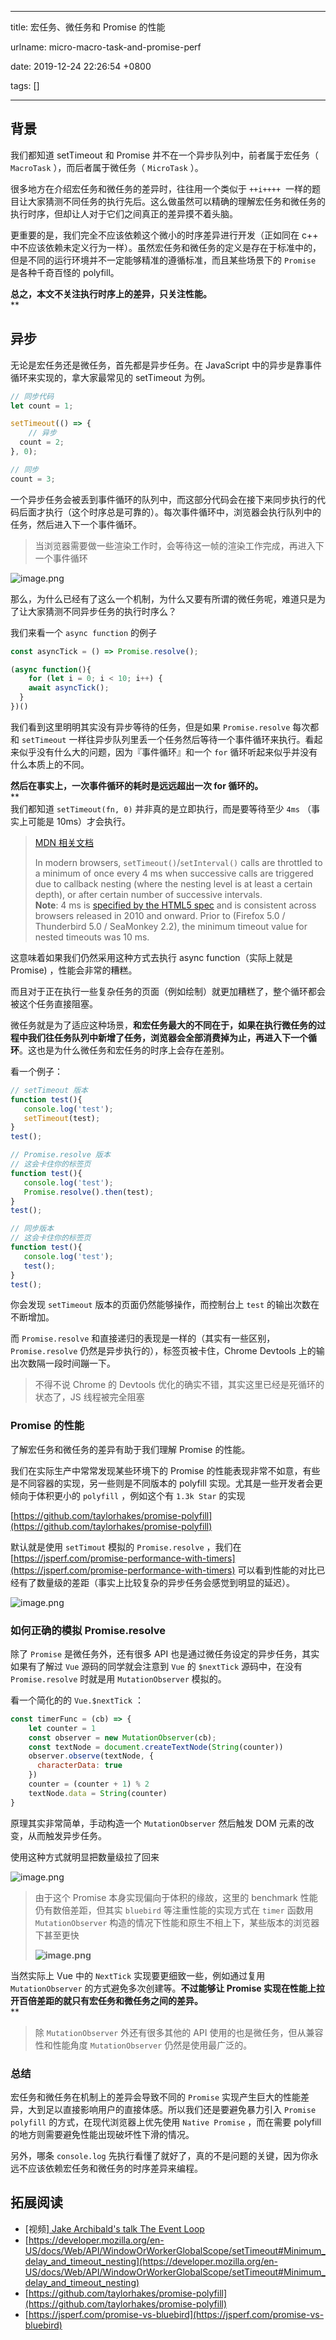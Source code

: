 
---

title: 宏任务、微任务和 Promise 的性能

urlname: micro-macro-task-and-promise-perf

date: 2019-12-24 22:26:54 +0800

tags: []

---
<a name="AK0O6"></a>
## 背景

我们都知道 setTimeout 和 Promise 并不在一个异步队列中，前者属于宏任务（ `MacroTask` ），而后者属于微任务（ `MicroTask` ）。

很多地方在介绍宏任务和微任务的差异时，往往用一个类似于 `++i++++`  一样的题目让大家猜测不同任务的执行先后。这么做虽然可以精确的理解宏任务和微任务的执行时序，但却让人对于它们之间真正的差异摸不着头脑。

更重要的是，我们完全不应该依赖这个微小的时序差异进行开发（正如同在 c++ 中不应该依赖未定义行为一样）。虽然宏任务和微任务的定义是存在于标准中的，但是不同的运行环境并不一定能够精准的遵循标准，而且某些场景下的 `Promise` 是各种千奇百怪的 polyfill。

**总之，本文不关注执行时序上的差异，只关注性能。**<br />**
<a name="R7Jsf"></a>
## 异步

无论是宏任务还是微任务，首先都是异步任务。在 JavaScript 中的异步是靠事件循环来实现的，拿大家最常见的 setTimeout 为例。

```javascript
// 同步代码
let count = 1;

setTimeout(() => {
	// 异步
  count = 2;
}, 0);

// 同步
count = 3;
```

一个异步任务会被丢到事件循环的队列中，而这部分代码会在接下来同步执行的代码后面才执行（这个时序总是可靠的）。每次事件循环中，浏览器会执行队列中的任务，然后进入下一个事件循环。

> 当浏览器需要做一些渲染工作时，会等待这一帧的渲染工作完成，再进入下一个事件循环


![image.png](https://cdn.nlark.com/yuque/0/2019/png/236311/1577197618038-db7d48f3-aaa0-454c-b75d-976ee1deca9f.png#align=left&display=inline&height=304&name=image.png&originHeight=912&originWidth=1788&size=336135&status=done&style=none&width=596)

那么，为什么已经有了这么一个机制，为什么又要有所谓的微任务呢，难道只是为了让大家猜测不同异步任务的执行时序么？

我们来看一个 `async function` 的例子

```javascript
const asyncTick = () => Promise.resolve();

(async function(){
	for (let i = 0; i < 10; i++) {
  	await asyncTick();
  }
})()
```

我们看到这里明明其实没有异步等待的任务，但是如果 `Promise.resolve` 每次都和 `setTimeout` 一样往异步队列里丢一个任务然后等待一个事件循环来执行。看起来似乎没有什么大的问题，因为『事件循环』和一个 `for` 循环听起来似乎并没有什么本质上的不同。

**然后在事实上，一次事件循环的耗时是远远超出一次 for 循环的。**<br />**<br />我们都知道 `setTimeout(fn, 0)` 并非真的是立即执行，而是要等待至少 `4ms` （事实上可能是 10ms）才会执行。

> [MDN 相关文档](https://developer.mozilla.org/en-US/docs/Web/API/WindowOrWorkerGlobalScope/setTimeout#Minimum_delay_and_timeout_nesting)
> 
> In modern browsers, `setTimeout()`/`setInterval()` calls are throttled to a minimum of once every 4 ms when successive calls are triggered due to callback nesting (where the nesting level is at least a certain depth), or after certain number of successive intervals.
> <br />**Note**: 4 ms is [specified by the HTML5 spec](http://www.whatwg.org/specs/web-apps/current-work/multipage/timers.html#timers) and is consistent across browsers released in 2010 and onward. Prior to (Firefox 5.0 / Thunderbird 5.0 / SeaMonkey 2.2), the minimum timeout value for nested timeouts was 10 ms.


这意味着如果我们仍然采用这种方式去执行 async function（实际上就是 Promise) ，性能会非常的糟糕。

而且对于正在执行一些复杂任务的页面（例如绘制）就更加糟糕了，整个循环都会被这个任务直接阻塞。

微任务就是为了适应这种场景，**和宏任务最大的不同在于，如果在执行微任务的过程中我们往任务队列中新增了任务，浏览器会全部消费掉为止，再进入下一个循环**。这也是为什么微任务和宏任务的时序上会存在差别。

看一个例子：

```javascript
// setTimeout 版本
function test(){
   console.log('test');
   setTimeout(test);
}
test();

// Promise.resolve 版本
// 这会卡住你的标签页
function test(){
   console.log('test');
   Promise.resolve().then(test);
}
test();

// 同步版本
// 这会卡住你的标签页
function test(){
   console.log('test');
   test();
}
test();
```

你会发现 `setTimeout` 版本的页面仍然能够操作，而控制台上 `test` 的输出次数在不断增加。

而 `Promise.resolve` 和直接递归的表现是一样的（其实有一些区别， `Promise.resolve` 仍然是异步执行的），标签页被卡住，Chrome Devtools 上的输出次数隔一段时间蹦一下。

> 不得不说 Chrome 的 Devtools 优化的确实不错，其实这里已经是死循环的状态了，JS 线程被完全阻塞


<a name="DWWPv"></a>
### Promise 的性能

了解宏任务和微任务的差异有助于我们理解 Promise 的性能。

我们在实际生产中常常发现某些环境下的 Promise 的性能表现非常不如意，有些是不同容器的实现，另一些则是不同版本的 polyfill 实现。尤其是一些开发者会更倾向于体积更小的 `polyfill` ，例如这个有 `1.3k Star` 的实现

[https://github.com/taylorhakes/promise-polyfill](https://github.com/taylorhakes/promise-polyfill)

默认就是使用 `setTimout` 模拟的 `Promise.resolve` ，我们在 [https://jsperf.com/promise-performance-with-timers](https://jsperf.com/promise-performance-with-timers) 可以看到性能的对比已经有了数量级的差距（事实上比较复杂的异步任务会感觉到明显的延迟）。

![image.png](https://cdn.nlark.com/yuque/0/2019/png/236311/1577197618078-d26207a8-f401-4bcc-8049-5859303cf138.png#align=left&display=inline&height=406&name=image.png&originHeight=1218&originWidth=1950&size=202161&status=done&style=none&width=650)


<a name="czISa"></a>
### 如何正确的模拟 Promise.resolve

除了 `Promise` 是微任务外，还有很多 API 也是通过微任务设定的异步任务，其实如果有了解过 `Vue` 源码的同学就会注意到 `Vue` 的 `$nextTick` 源码中，在没有 `Promise.resolve` 时就是用 `MutationObserver` 模拟的。

看一个简化的的 `Vue.$nextTick` ：

```javascript
const timerFunc = (cb) => {
    let counter = 1
    const observer = new MutationObserver(cb);
    const textNode = document.createTextNode(String(counter))
    observer.observe(textNode, {
      characterData: true
    })
    counter = (counter + 1) % 2
    textNode.data = String(counter)
}
```

原理其实非常简单，手动构造一个 `MutationObserver` 然后触发 DOM 元素的改变，从而触发异步任务。

使用这种方式就明显把数量级拉了回来

![image.png](https://cdn.nlark.com/yuque/0/2019/png/236311/1577197618165-bce37f3c-a859-4312-8e3f-7f717c0757dd.png#align=left&display=inline&height=359&name=image.png&originHeight=1076&originWidth=1952&size=173379&status=done&style=none&width=650.6666666666666)


> 由于这个 Promise 本身实现偏向于体积的缘故，这里的 benchmark 性能仍有数倍差距，但其实 `bluebird` 等注重性能的实现方式在 `timer` 函数用 `MutationObserver` 构造的情况下性能和原生不相上下，某些版本的浏览器下甚至更快
> 
> **![image.png](https://cdn.nlark.com/yuque/0/2019/png/236311/1577197618171-ffb74451-d0c7-417c-8655-8ef5ae500449.png#align=left&display=inline&height=303&name=image.png&originHeight=908&originWidth=1264&size=58867&status=done&style=none&width=421.3333333333333)**



当然实际上 Vue 中的 `NextTick` 实现要更细致一些，例如通过复用 `MutationObserver` 的方式避免多次创建等。**不过能够让 Promise 实现在性能上拉开百倍差距的就只有宏任务和微任务之间的差异。**<br />**
> 除 `MutationObserver` 外还有很多其他的 API 使用的也是微任务，但从兼容性和性能角度 `MutationObserver` 仍然是使用最广泛的。


<a name="uADje"></a>
### 总结

宏任务和微任务在机制上的差异会导致不同的 `Promise` 实现产生巨大的性能差异，大到足以直接影响用户的直接体感。所以我们还是要避免暴力引入 `Promise polyfill` 的方式，在现代浏览器上优先使用 `Native Promise` ，而在需要 polyfill 的地方则需要避免性能出现破坏性下滑的情况。

另外，哪条 `console.log` 先执行看懂了就好了，真的不是问题的关键，因为你永远不应该依赖宏任务和微任务的时序差异来编程。

<a name="71Z7C"></a>
## 拓展阅读

- [视频][ Jake Archibald's talk The Event Loop](https://vimeo.com/254947206)
- [https://developer.mozilla.org/en-US/docs/Web/API/WindowOrWorkerGlobalScope/setTimeout#Minimum_delay_and_timeout_nesting](https://developer.mozilla.org/en-US/docs/Web/API/WindowOrWorkerGlobalScope/setTimeout#Minimum_delay_and_timeout_nesting)
- [https://github.com/taylorhakes/promise-polyfill](https://github.com/taylorhakes/promise-polyfill)
- [https://jsperf.com/promise-vs-bluebird](https://jsperf.com/promise-vs-bluebird)

